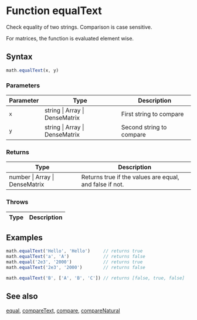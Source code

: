 <!-- Note: This file is automatically generated from source code comments. Changes made in this file will be overridden. -->

# Function equalText

Check equality of two strings. Comparison is case sensitive.

For matrices, the function is evaluated element wise.


## Syntax

```js
math.equalText(x, y)
```

### Parameters

Parameter | Type | Description
--------- | ---- | -----------
`x` | string &#124; Array &#124; DenseMatrix | First string to compare
`y` | string &#124; Array &#124; DenseMatrix | Second string to compare

### Returns

Type | Description
---- | -----------
number &#124; Array &#124; DenseMatrix | Returns true if the values are equal, and false if not.


### Throws

Type | Description
---- | -----------


## Examples

```js
math.equalText('Hello', 'Hello')     // returns true
math.equalText('a', 'A')             // returns false
math.equal('2e3', '2000')            // returns true
math.equalText('2e3', '2000')        // returns false

math.equalText('B', ['A', 'B', 'C']) // returns [false, true, false]
```


## See also

[equal](equal.md),
[compareText](compareText.md),
[compare](compare.md),
[compareNatural](compareNatural.md)

